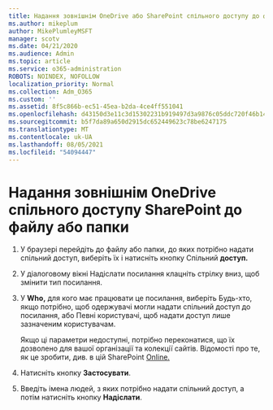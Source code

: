 ```yaml
---
title: Надання зовнішнім OneDrive або SharePoint спільного доступу до файлу
ms.author: mikeplum
author: MikePlumleyMSFT
manager: scotv
ms.date: 04/21/2020
ms.audience: Admin
ms.topic: article
ms.service: o365-administration
ROBOTS: NOINDEX, NOFOLLOW
localization_priority: Normal
ms.collection: Adm_O365
ms.custom: ''
ms.assetid: 8f5c866b-ec51-45ea-b2da-4ce4ff551041
ms.openlocfilehash: d43150d3e11c3d15302231b919497d3a9876c05ddc720f46b1428d1f6f09eeb3
ms.sourcegitcommit: b5f7da89a650d2915dc652449623c78be6247175
ms.translationtype: MT
ms.contentlocale: uk-UA
ms.lasthandoff: 08/05/2021
ms.locfileid: "54094447"
---
```

# <a name="share-a-onedrive-or-sharepoint-file-or-folder-with-external-users"></a>Надання зовнішнім OneDrive спільного доступу SharePoint до файлу або папки

1. У браузері перейдіть до файлу або папки, до яких потрібно надати спільний доступ, виберіть їх і натисніть кнопку Спільний **доступ.**
    
2. У діалоговому вікні Надіслати посилання клацніть стрілку вниз, щоб змінити тип посилання.
    
3. У **Who,** для кого має працювати це  посилання, виберіть Будь-хто, якщо потрібно,  щоб одержувачі могли надати спільний доступ до посилання, або Певні користувачі, щоб надати доступ лише зазначеним користувачам. 
    
    Якщо ці параметри недоступні, потрібно переконатися, що їх дозволено для вашої організації та колекції сайтів. Відомості про те, як це зробити, див. в цій SharePoint [Online.](https://go.microsoft.com/fwlink/?linkid=866426)
    
4. Натисніть кнопку **Застосувати**.
    
5. Введіть імена людей, з яких потрібно надати спільний доступ, а потім натисніть кнопку **Надіслати**.
    


